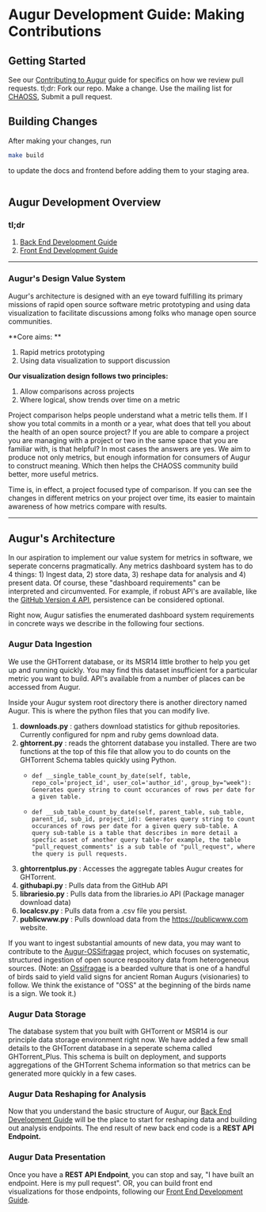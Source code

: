 # Augur Development Guide: Making Contributions

## Getting Started
See our [Contributing to Augur](./Contributing.md) guide for specifics on how we review pull requests. tl;dr: Fork our repo. Make a change. Use the mailing list for [CHAOSS](https://lists.linuxfoundation.org/mailman/listinfo/oss-health-metrics), Submit a pull request. 

## Building Changes
After making your changes, run 
```bash
make build
```  
to update the docs and frontend before adding them to your staging area.
```
```

## Augur Development Overview

### tl;dr
1. [Back End Development Guide](docs/dev-guide-pt1.md) 
2. [Front End Development Guide](docs/dev-guide-pt2.md)
---------------------

### Augur's Design Value System
Augur's architecture is designed with an eye toward fulfilling its primary missions of rapid open source software metric prototyping and using data visualization to facilitate discussions among folks who manage open source communities. 

**Core aims: **

1. Rapid metrics prototyping
1. Using data visualization to support discussion

**Our visualization design follows two principles:**

1. Allow comparisons across projects
2. Where logical, show trends over time on a metric

Project comparison helps people understand what a metric tells them.  If I show you total commits in a month or a year, what does that tell you about the health of an open source project?  If  you are able to compare a project you are managing with a project or two in the same space that you are familiar with, is that helpful? In most cases the answers are yes. We aim to produce not only metrics, but enough information for consumers of Augur to construct meaning. Which then helps the CHAOSS community build better, more useful metrics. 

Time is, in effect, a project focused type of comparison. If you can see the changes in different metrics on your project over time, its easier to maintain awareness of how metrics compare with results. 

--------------------------------

## Augur's Architecture
In our aspiration to implement our value system for metrics in software, we seperate concerns pragmatically.  Any metrics dashboard system has to do 4 things: 1) Ingest data, 2) store data, 3) reshape data for analysis and 4) present data. Of course, these "dashboard requirements" can be interpreted and circumvented.  For example, if robust API's are available, like the [GitHub Version 4 API](https://developer.github.com/v4/), persistence can be considered optional. 

Right now, Augur satisfies the enumerated dashboard system requirements in concrete ways we describe in the following four sections. 

### Augur Data Ingestion
We use the GHTorrent database, or its MSR14 little brother to help you get up and running quickly. You may find this dataset insufficient for a particular metric you want to build. API's available from a number of places can be accessed from Augur. 

Inside your Augur system root directory there is another directory named Augur.  This is where the python files that you can modify live.  

1. **downloads.py** : gathers download statistics for github repositories. Currently configured for npm and ruby gems download data. 
2. **ghtorrent.py** : reads the ghtorrent database you installed.  There are two functions at the top of this file that allow you to do counts on the GHTorrent Schema tables quickly using Python. 
    -     def __single_table_count_by_date(self, table, repo_col='project_id', user_col='author_id', group_by="week"): Generates query string to count occurances of rows per date for a given table.
    -     def __sub_table_count_by_date(self, parent_table, sub_table, parent_id, sub_id, project_id): Generates query string to count occurances of rows per date for a given query sub-table. A query sub-table is a table that describes in more detail a specfic asset of another query table-for example, the table "pull_request_comments" is a sub table of "pull_request", where the query is pull requests.
3. **ghtorrentplus.py** : Accesses the aggregate tables Augur creates for GHTorrent. 
4. **githubapi.py** : Pulls data from the GitHub API
5. **librariesio.py** : Pulls data from the libraries.io API (Package manager download data)
6. **localcsv.py** : Pulls data from a .csv file you persist. 
7. **publicwww.py** : Pulls download data from the https://publicwww.com website.

If you want to ingest substantial amounts of new data, you may want to contribute to the [Augur-OSSifragae](https://github.com/OSSHealth/augur-ossifragae) project, which focuses on systematic, structured ingestion of open source respository data from heterogeneous sources. (Note: an [Ossifragae](https://en.wikipedia.org/wiki/Bearded_Vulture) is a bearded vulture that is one of a handful of birds said to yield valid signs for ancient Roman Augurs (visionaries) to follow. We think the existance of "OSS" at the beginning of the birds name is a sign. We took it.)

### Augur Data Storage
The database system that you built with GHTorrent or MSR14 is our principle data storage environment right now. We have added a few small details to the GHTorrent database in a seperate schema called GHTorrent_Plus.  This schema is built on deployment, and supports aggregations of the GHTorrent Schema information so that metrics can be generated more quickly in a few cases. 

### Augur Data Reshaping for Analysis
Now that you understand the basic structure of Augur, our [Back End Development Guide](docs/dev-guide-pt1.md) will be the place to start for reshaping data and building out analysis endpoints. The end result of new back end code is a **REST API Endpoint.**

### Augur Data Presentation 
Once you have a **REST API Endpoint**, you can stop and say, "I have built an endpoint. Here is my pull request".  OR, you can build front end visualizations for those endpoints, following our [Front End Development Guide](docs/dev-guide-pt2.md).


